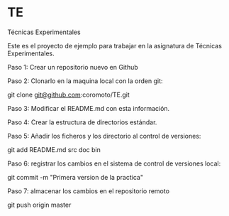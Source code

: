 TE
==

Técnicas Experimentales


Este es el proyecto de ejemplo para trabajar en la asignatura de Técnicas Experimentales.

Paso 1: Crear un repositorio nuevo en Github 

Paso 2: Clonarlo en la maquina local con la orden git:

git clone git@github.com:coromoto/TE.git

Paso 3: Modificar el README.md con esta información.

Paso 4: Crear la estructura de directorios estándar.

Paso 5: Añadir los ficheros y los directorio al control de versiones:

git add README.md src doc bin

Paso 6: registrar los cambios en el sistema de control de versiones local:

git commit -m "Primera version de la practica"

Paso 7: almacenar los cambios en el repositorio remoto 

git push origin master

